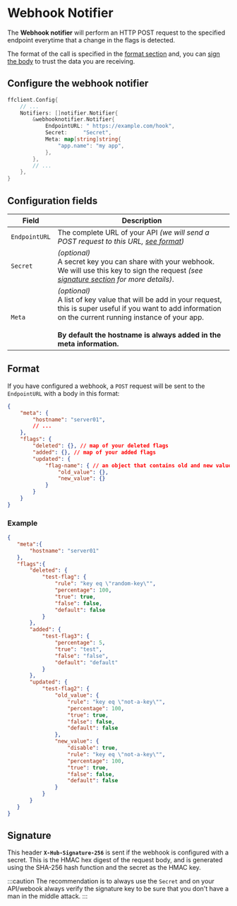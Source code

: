 # Webhook Notifier
The **Webhook notifier** will perform an HTTP POST request to the specified endpoint everytime that a change in the flags is detected.

The format of the call is specified in the [format section](#format) and, you can [sign the body](#signature) to trust the data you are receiving. 

## Configure the webhook notifier

```go
ffclient.Config{ 
    // ...
    Notifiers: []notifier.Notifier{
        &webhooknotifier.Notifier{
            EndpointURL: " https://example.com/hook",
            Secret:     "Secret",
            Meta: map[string]string{
                "app.name": "my app",
            },
        },
        // ...
    },
}
```

## Configuration fields
| Field         | Description                                                                                                                                                                                                                                           |
|---------------|-------------------------------------------------------------------------------------------------------------------------------------------------------------------------------------------------------------------------------------------------------|
| `EndpointURL` | The complete URL of your API *(we will send a POST request to this URL, [see format](#format))*                                                                                                                                                       |
| `Secret`      | *(optional)*<br/>A secret key you can share with your webhook. We will use this key to sign the request *(see [signature section](#signature) for more details)*.                                                                                     |
| `Meta`        | *(optional)*<br/>A list of key value that will be add in your request, this is super useful if you want to add information on the current running instance of your app.<br/><br/>**By default the hostname is always added in the meta information.** |

## Format
If you have configured a webhook, a `POST` request will be sent to the `EndpointURL` with a body in this format:

```json
{
    "meta": {
        "hostname": "server01",
        // ...
    },
    "flags": {
        "deleted": {}, // map of your deleted flags
        "added": {}, // map of your added flags
        "updated": {
            "flag-name": { // an object that contains old and new value
                "old_value": {},
                "new_value": {}
            }
        }
    }
}
```

### Example

```json
{
   "meta":{
       "hostname": "server01"
   },
   "flags":{
       "deleted": {
           "test-flag": {
               "rule": "key eq \"random-key\"",
               "percentage": 100,
               "true": true,
               "false": false,
               "default": false
           }
       },
       "added": {
           "test-flag3": {
               "percentage": 5,
               "true": "test",
               "false": "false",
               "default": "default"
           }
       },
       "updated": {
           "test-flag2": {
               "old_value": {
                   "rule": "key eq \"not-a-key\"",
                   "percentage": 100,
                   "true": true,
                   "false": false,
                   "default": false
               },
               "new_value": {
                   "disable": true,
                   "rule": "key eq \"not-a-key\"",
                   "percentage": 100,
                   "true": true,
                   "false": false,
                   "default": false
               }
           }
       }
   }
}
```

## Signature
This header **`X-Hub-Signature-256`** is sent if the webhook is configured with a secret. This is the HMAC hex digest of the request body, and is generated using the SHA-256 hash function and the secret as the HMAC key.

:::caution
The recommendation is to always use the `Secret` and on your API/webook always verify the signature key to be sure that you don't have a man in the middle attack.
:::
